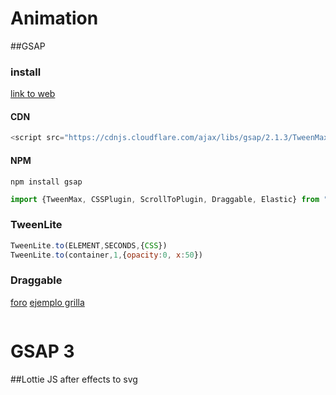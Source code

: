 # Animation

##GSAP

### install
[link to web](https://greensock.com/get-started-js)

#### CDN
```javascript
<script src="https://cdnjs.cloudflare.com/ajax/libs/gsap/2.1.3/TweenMax.min.js"></script>
```
#### NPM
```
npm install gsap
```
```javascript
import {TweenMax, CSSPlugin, ScrollToPlugin, Draggable, Elastic} from "gsap/all";
```
### TweenLite

```javascript
TweenLite.to(ELEMENT,SECONDS,{CSS})
TweenLite.to(container,1,{opacity:0, x:50})
```
### Draggable
[foro](https://greensock.com/forums/topic/14575-how-to-create-a-sortable-list-with-draggable/)
[ejemplo grilla](https://codepen.io/osublake/pen/NrRJwm)

```javascript

```


# GSAP 3

##Lottie JS
after effects to svg